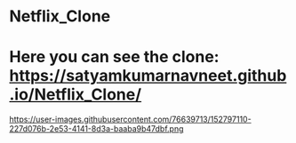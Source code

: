 # Netflix_Clone


# Here you can see the clone: https://satyamkumarnavneet.github.io/Netflix_Clone/

https://user-images.githubusercontent.com/76639713/152797110-227d076b-2e53-4141-8d3a-baaba9b47dbf.png
